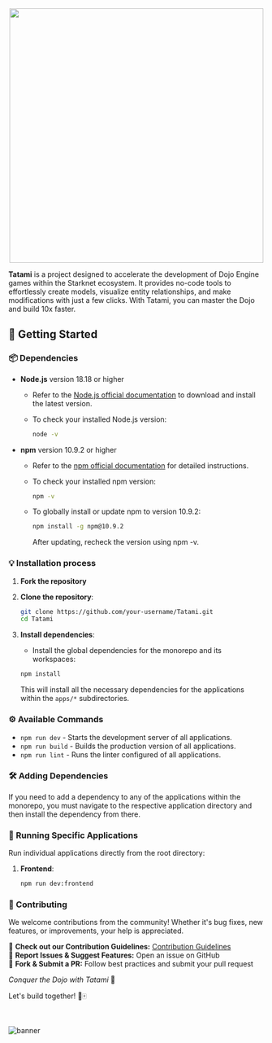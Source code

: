 
<div align="center">
  <img src="https://github.com/user-attachments/assets/9ebb8e54-fa11-4b83-8a9a-a3fef8d72ff6" width="500" height="500">
</div>

**Tatami** is a project designed to accelerate the development of Dojo Engine games within the Starknet ecosystem. It provides no-code tools to effortlessly create models, visualize entity relationships, and make modifications with just a few clicks. With Tatami, you can master the Dojo and build 10x faster.

## 🚀 Getting Started  

### 📦 Dependencies

- **Node.js** version 18.18 or higher
    - Refer to the [Node.js official documentation](https://nodejs.org/) to download and install the latest version.
    - To check your installed Node.js version:
        
        ```bash
        node -v
        ```
        
- **npm** version 10.9.2 or higher
    - Refer to the [npm official documentation](https://docs.npmjs.com/) for detailed instructions.
    - To check your installed npm version:
        
        ```bash
        npm -v
        ```
    - To globally install or update npm to version 10.9.2:
        
        ```bash
        npm install -g npm@10.9.2
        ```

        After updating, recheck the version using npm -v.

### 💡 Installation process

1. **Fork the repository**
   
2. **Clone the repository**:
    
    ```bash
    git clone https://github.com/your-username/Tatami.git
    cd Tatami
    ```
    
3. **Install dependencies**:
    - Install the global dependencies for the monorepo and its workspaces:
    
    ```bash
    npm install
    ```
    
    This will install all the necessary dependencies for the applications within the `apps/*` subdirectories.

### ⚙️ Available Commands

- `npm run dev` - Starts the development server of all applications.
- `npm run build` - Builds the production version of all applications.
- `npm run lint` - Runs the linter configured of all applications.

### 🛠️ Adding Dependencies

If you need to add a dependency to any of the applications within the monorepo, you must navigate to the respective application directory and then install the dependency from there.
    
### 🎯 Running Specific Applications

Run individual applications directly from the root directory:

1. **Frontend**:
    
    ```bash
    npm run dev:frontend
    ```

### 🤝 Contributing  

We welcome contributions from the community! Whether it's bug fixes, new features, or improvements, your help is appreciated.  

🔹 **Check out our Contribution Guidelines:** [Contribution Guidelines](https://github.com/KaizeNodeLabs/Tatami/issues)  
🔹 **Report Issues & Suggest Features:** Open an issue on GitHub  
🔹 **Fork & Submit a PR:** Follow best practices and submit your pull request  

*Conquer the Dojo with Tatami* 🥋

Let's build together! 🚀🀄

<br/>

![banner](https://github.com/user-attachments/assets/9d70bf54-9262-45e3-90f7-d91be2b17330)





